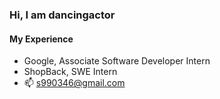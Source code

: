 ### Hi, I am dancingactor

#### My Experience
- Google, Associate Software Developer Intern
- ShopBack, SWE Intern
- 📫 s990346@gmail.com
